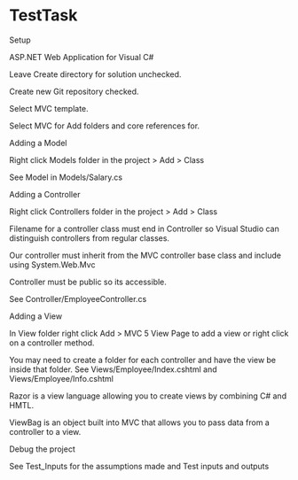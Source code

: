 # TestTask
Setup

ASP.NET Web Application for Visual C#

Leave Create directory for solution unchecked.

Create new Git repository checked.

Select MVC template.

Select MVC for Add folders and core references for.

Adding a Model

Right click Models folder in the project > Add > Class

See Model in Models/Salary.cs

Adding a Controller

Right click Controllers folder in the project > Add > Class

Filename for a controller class must end in Controller so Visual Studio can distinguish controllers from regular classes.

Our controller must inherit from the MVC controller base class and include using System.Web.Mvc

Controller must be public so its accessible.

See Controller/EmployeeController.cs

Adding a View

In View folder right click Add > MVC 5 View Page to add a view or right click on a controller method.

You may need to create a folder for each controller and have the view be inside that folder. See Views/Employee/Index.cshtml and Views/Employee/Info.cshtml

Razor is a view language allowing you to create views by combining C# and HMTL.

ViewBag is an object built into MVC that allows you to pass data from a controller to a view.

Debug the project

See Test_Inputs for the assumptions made and Test inputs and outputs
